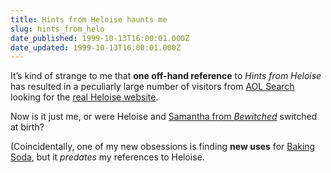 ```yaml
---
title: Hints from Heloise haunts me
slug: hints_from_helo
date_published: 1999-10-13T16:00:01.000Z
date_updated: 1999-10-13T16:00:01.000Z
---
```


It’s kind of strange to me that **one off-hand reference** to *Hints from Heloise* has resulted in a peculiarly large number of visitors from [AOL Search](http://search.aol.com) looking for the [real Heloise website](http://www.heloise.com/).

Now is it just me, or were Heloise and [Samantha from *Bewitched*](http://www.heloise.com/) switched at birth?

(Coincidentally, one of my new obsessions is finding **new uses** for [Baking Soda](http://www.armhammer.com), but it *predates* my references to Heloise.
